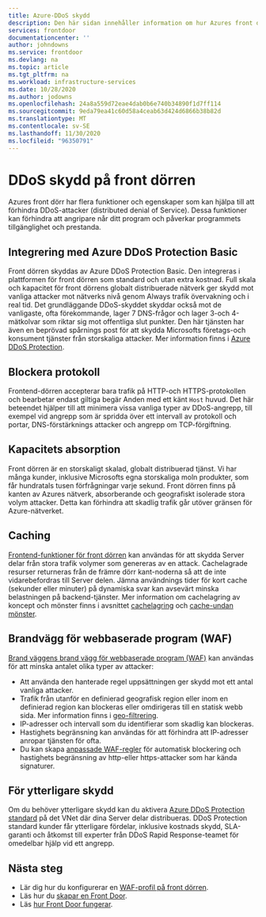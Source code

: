 ```yaml
---
title: Azure-DDoS skydd
description: Den här sidan innehåller information om hur Azures front dörr hjälper till att skydda mot DDoS-attacker
services: frontdoor
documentationcenter: ''
author: johndowns
ms.service: frontdoor
ms.devlang: na
ms.topic: article
ms.tgt_pltfrm: na
ms.workload: infrastructure-services
ms.date: 10/28/2020
ms.author: jodowns
ms.openlocfilehash: 24a8a559d72eae4dab0b6e740b34890f1d7ff114
ms.sourcegitcommit: 9eda79ea41c60d58a4ceab63d424d6866b38b82d
ms.translationtype: MT
ms.contentlocale: sv-SE
ms.lasthandoff: 11/30/2020
ms.locfileid: "96350791"
---
```

# <a name="ddos-protection-on-front-door"></a>DDoS skydd på front dörren

Azures front dörr har flera funktioner och egenskaper som kan hjälpa till att förhindra DDoS-attacker (distributed denial of Service). Dessa funktioner kan förhindra att angripare når ditt program och påverkar programmets tillgänglighet och prestanda.

## <a name="integration-with-azure-ddos-protection-basic"></a>Integrering med Azure DDoS Protection Basic

Front dörren skyddas av Azure DDoS Protection Basic. Den integreras i plattformen för front dörren som standard och utan extra kostnad. Full skala och kapacitet för front dörrens globalt distribuerade nätverk ger skydd mot vanliga attacker mot nätverks nivå genom Always trafik övervakning och i real tid. Det grundläggande DDoS-skyddet skyddar också mot de vanligaste, ofta förekommande, lager 7 DNS-frågor och lager 3-och 4-mätkolvar som riktar sig mot offentliga slut punkter. Den här tjänsten har även en beprövad spårnings post för att skydda Microsofts företags-och konsument tjänster från storskaliga attacker. Mer information finns i [Azure DDoS Protection](../security/fundamentals/ddos-best-practices.md).

## <a name="protocol-blocking"></a>Blockera protokoll

Frontend-dörren accepterar bara trafik på HTTP-och HTTPS-protokollen och bearbetar endast giltiga begär Anden med ett känt `Host` huvud. Det här beteendet hjälper till att minimera vissa vanliga typer av DDoS-angrepp, till exempel vid angrepp som är spridda över ett intervall av protokoll och portar, DNS-förstärknings attacker och angrepp om TCP-förgiftning.

## <a name="capacity-absorption"></a>Kapacitets absorption

Front dörren är en storskaligt skalad, globalt distribuerad tjänst. Vi har många kunder, inklusive Microsofts egna storskaliga moln produkter, som får hundratals tusen förfrågningar varje sekund. Front dörren finns på kanten av Azures nätverk, absorberande och geografiskt isolerade stora volym attacker. Detta kan förhindra att skadlig trafik går utöver gränsen för Azure-nätverket.

## <a name="caching"></a>Caching

[Frontend-funktioner för front dörren](./front-door-caching.md) kan användas för att skydda Server delar från stora trafik volymer som genereras av en attack. Cachelagrade resurser returneras från de främre dörr kant-noderna så att de inte vidarebefordras till Server delen. Jämna användnings tider för kort cache (sekunder eller minuter) på dynamiska svar kan avsevärt minska belastningen på backend-tjänster. Mer information om cachelagring av koncept och mönster finns i avsnittet [cachelagring](/azure/architecture/best-practices/caching) och [cache-undan mönster](/azure/architecture/patterns/cache-aside).

## <a name="web-application-firewall-waf"></a>Brandvägg för webbaserade program (WAF)

[Brand väggens brand vägg för webbaserade program (WAF)](../web-application-firewall/afds/afds-overview.md) kan användas för att minska antalet olika typer av attacker:

* Att använda den hanterade regel uppsättningen ger skydd mot ett antal vanliga attacker.
* Trafik från utanför en definierad geografisk region eller inom en definierad region kan blockeras eller omdirigeras till en statisk webb sida. Mer information finns i [geo-filtrering](../web-application-firewall/afds/waf-front-door-geo-filtering.md).
* IP-adresser och intervall som du identifierar som skadlig kan blockeras.
* Hastighets begränsning kan användas för att förhindra att IP-adresser anropar tjänsten för ofta.
* Du kan skapa [anpassade WAF-regler](../web-application-firewall/afds/waf-front-door-custom-rules.md) för automatisk blockering och hastighets begränsning av http-eller https-attacker som har kända signaturer.

## <a name="for-further-protection"></a>För ytterligare skydd

Om du behöver ytterligare skydd kan du aktivera [Azure DDoS Protection standard](../security/fundamentals/ddos-best-practices.md#ddos-protection-standard) på det VNet där dina Server delar distribueras. DDoS Protection standard kunder får ytterligare fördelar, inklusive kostnads skydd, SLA-garanti och åtkomst till experter från DDoS Rapid Response-teamet för omedelbar hjälp vid ett angrepp.

## <a name="next-steps"></a>Nästa steg

- Lär dig hur du konfigurerar en [WAF-profil på front dörren](front-door-waf.md). 
- Läs hur du [skapar en Front Door](quickstart-create-front-door.md).
- Läs [hur Front Door fungerar](front-door-routing-architecture.md).